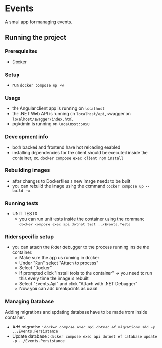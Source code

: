 # Events

A small app for managing events.

## Running the project

### Prerequisites
- Docker

### Setup
- run `docker compose up -w`

### Usage
- the Angular client app is running on `localhost`
- the .NET Web API is running on `localhost/api`, swagger on `localhost/swagger/index.html`
- pgAdmin is running on `localhost:5050`

### Development info
- both backed and frontend have hot reloading enabled
- installing dependencies for the client should be executed inside the container, ex. `docker compose exec client npm install`

### Rebuilding images
- after changes to Dockerfiles a new image needs to be built
- you can rebuild the image using the command `docker compose up --build -w`

### Running tests
- UNIT TESTS
  - you can run unit tests inside the container using the command `docker compose exec api dotnet test ../Events.Tests`

### Rider specific setup
- you can attach the Rider debugger to the process running inside the container.
  - Make sure the app us running in docker
  - Under "Run" select "Attach to process"
  - Select "Docker"
  - If prompted click "Install tools to the container" -> you need to run this every time the image is rebuilt
  - Select "Events.Api" and click "Attach with .NET Debugger"
  - Now you can add breakpoints as usual

### Managing Database
Adding migrations and updating database have to be made from inside container.
- Add migration : `docker compose exec api dotnet ef migrations add -p ../Events.Persistance`
- Update database : `docker compose exec api dotnet ef database update -p ../Events.Persistance`
